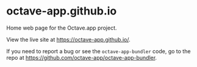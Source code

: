 octave-app.github.io
====================

Home web page for the Octave.app project.

View the live site at <https://octave-app.github.io/>.

If you need to report a bug or see the `octave-app-bundler` code, go to the repo at <https://github.com/octave-app/octave-app-bundler>.
